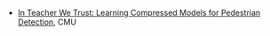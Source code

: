 

- [In Teacher We Trust: Learning Compressed Models for Pedestrian Detection](https://arxiv.org/pdf/1612.00478.pdf), CMU


